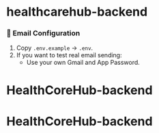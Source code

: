 # healthcarehub-backend
### 📧 Email Configuration

1. Copy `.env.example` → `.env`.
2. If you want to test real email sending:
    - Use your own Gmail and App Password.


# HealthCoreHub-backend
# HealthCoreHub-backend
